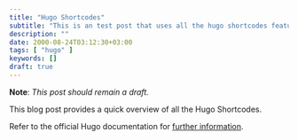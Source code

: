 ```yaml
---
title: "Hugo Shortcodes"
subtitle: "This is an test post that uses all the hugo shortcodes features. This post should always remain a draft."
description: ""
date: 2000-08-24T03:12:30+03:00
tags: [ "hugo" ]
keywords: []
draft: true
---
```


**Note**: *This post should remain a draft.*

This blog post provides a quick overview of all the Hugo Shortcodes.

Refer to the official Hugo documentation for [further information](https://gohugo.io/content-management/shortcodes/).

<!--more-->
